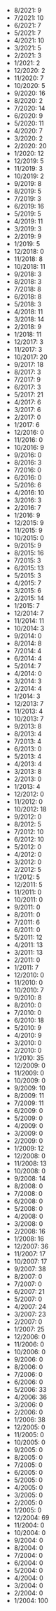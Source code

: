 *  8/2021: 9
*  7/2021: 10
*  6/2021: 7
*  5/2021: 7
*  4/2021: 10
*  3/2021: 5
*  2/2021: 3
*  1/2021: 2
*  12/2020: 2
*  11/2020: 7
*  10/2020: 5
*  9/2020: 16
*  8/2020: 2
*  7/2020: 14
*  6/2020: 9
*  5/2020: 11
*  4/2020: 7
*  3/2020: 2
*  2/2020: 20
*  1/2020: 12
*  12/2019: 5
*  11/2019: 3
*  10/2019: 2
*  9/2019: 8
*  8/2019: 5
*  7/2019: 3
*  6/2019: 16
*  5/2019: 5
*  4/2019: 11
*  3/2019: 3
*  2/2019: 9
*  1/2019: 5
*  12/2018: 0
*  11/2018: 8
*  10/2018: 11
*  9/2018: 3
*  8/2018: 3
*  7/2018: 8
*  6/2018: 8
*  5/2018: 3
*  4/2018: 11
*  3/2018: 14
*  2/2018: 9
*  1/2018: 11
*  12/2017: 3
*  11/2017: 3
*  10/2017: 20
*  9/2017: 18
*  8/2017: 3
*  7/2017: 9
*  6/2017: 3
*  5/2017: 21
*  4/2017: 6
*  3/2017: 6
*  2/2017: 0
*  1/2017: 6
*  12/2016: 0
*  11/2016: 0
*  10/2016: 9
*  9/2016: 0
*  8/2016: 3
*  7/2016: 0
*  6/2016: 0
*  5/2016: 6
*  4/2016: 10
*  3/2016: 3
*  2/2016: 7
*  1/2016: 9
*  12/2015: 9
*  11/2015: 9
*  10/2015: 0
*  9/2015: 9
*  8/2015: 16
*  7/2015: 3
*  6/2015: 13
*  5/2015: 3
*  4/2015: 7
*  3/2015: 6
*  2/2015: 14
*  1/2015: 7
*  12/2014: 7
*  11/2014: 11
*  10/2014: 3
*  9/2014: 0
*  8/2014: 8
*  7/2014: 4
*  6/2014: 4
*  5/2014: 7
*  4/2014: 0
*  3/2014: 3
*  2/2014: 4
*  1/2014: 3
*  12/2013: 7
*  11/2013: 4
*  10/2013: 7
*  9/2013: 8
*  8/2013: 4
*  7/2013: 4
*  6/2013: 0
*  5/2013: 4
*  4/2013: 4
*  3/2013: 8
*  2/2013: 0
*  1/2013: 4
*  12/2012: 0
*  11/2012: 0
*  10/2012: 18
*  9/2012: 0
*  8/2012: 5
*  7/2012: 10
*  6/2012: 10
*  5/2012: 0
*  4/2012: 0
*  3/2012: 0
*  2/2012: 5
*  1/2012: 5
*  12/2011: 5
*  11/2011: 0
*  10/2011: 0
*  9/2011: 0
*  8/2011: 0
*  7/2011: 6
*  6/2011: 0
*  5/2011: 12
*  4/2011: 13
*  3/2011: 13
*  2/2011: 0
*  1/2011: 7
*  12/2010: 0
*  11/2010: 0
*  10/2010: 7
*  9/2010: 8
*  8/2010: 0
*  7/2010: 0
*  6/2010: 18
*  5/2010: 9
*  4/2010: 9
*  3/2010: 0
*  2/2010: 0
*  1/2010: 35
*  12/2009: 0
*  11/2009: 0
*  10/2009: 0
*  9/2009: 10
*  8/2009: 11
*  7/2009: 11
*  6/2009: 0
*  5/2009: 0
*  4/2009: 0
*  3/2009: 0
*  2/2009: 0
*  1/2009: 12
*  12/2008: 0
*  11/2008: 13
*  10/2008: 0
*  9/2008: 14
*  8/2008: 0
*  7/2008: 0
*  6/2008: 0
*  5/2008: 0
*  4/2008: 0
*  3/2008: 0
*  2/2008: 16
*  1/2008: 16
*  12/2007: 36
*  11/2007: 17
*  10/2007: 17
*  9/2007: 38
*  8/2007: 0
*  7/2007: 0
*  6/2007: 21
*  5/2007: 0
*  4/2007: 24
*  3/2007: 23
*  2/2007: 0
*  1/2007: 25
*  12/2006: 0
*  11/2006: 0
*  10/2006: 0
*  9/2006: 0
*  8/2006: 0
*  7/2006: 0
*  6/2006: 0
*  5/2006: 33
*  4/2006: 36
*  3/2006: 0
*  2/2006: 0
*  1/2006: 38
*  12/2005: 0
*  11/2005: 0
*  10/2005: 0
*  9/2005: 0
*  8/2005: 0
*  7/2005: 0
*  6/2005: 0
*  5/2005: 0
*  4/2005: 0
*  3/2005: 0
*  2/2005: 0
*  1/2005: 0
*  12/2004: 69
*  11/2004: 0
*  10/2004: 0
*  9/2004: 0
*  8/2004: 0
*  7/2004: 0
*  6/2004: 0
*  5/2004: 0
*  4/2004: 0
*  3/2004: 0
*  2/2004: 0
*  1/2004: 100